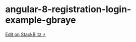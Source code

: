 # angular-8-registration-login-example-gbraye

[Edit on StackBlitz ⚡️](https://stackblitz.com/edit/angular-8-registration-login-example-gbraye)